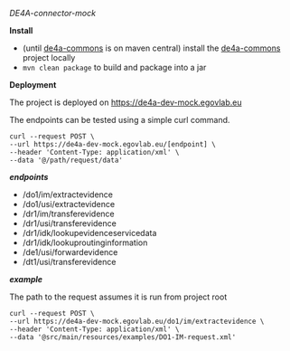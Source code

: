 *DE4A-connector-mock*

**Install**
- (until [de4a-commons](https://github.com/de4a-wp5/de4a-commons) is on maven central) install the [de4a-commons](https://github.com/de4a-wp5/de4a-commons) project locally
- ``mvn clean package`` to build and package into a jar

**Deployment**

The project is deployed on https://de4a-dev-mock.egovlab.eu

The endpoints can be tested using a simple curl command.
```
curl --request POST \
--url https://de4a-dev-mock.egovlab.eu/[endpoint] \
--header 'Content-Type: application/xml' \
--data '@/path/request/data'
```

***endpoints***

- /do1/im/extractevidence
- /do1/usi/extractevidence
- /dr1/im/transferevidence
- /dr1/usi/transferevidence
- /dr1/idk/lookupevidenceservicedata
- /dr1/idk/lookuproutinginformation
- /de1/usi/forwardevidence
- /dt1/usi/transferevidence

***example***

The path to the request assumes it is run from project root
```
curl --request POST \
--url https://de4a-dev-mock.egovlab.eu/do1/im/extractevidence \
--header 'Content-Type: application/xml' \
--data '@src/main/resources/examples/DO1-IM-request.xml'
```